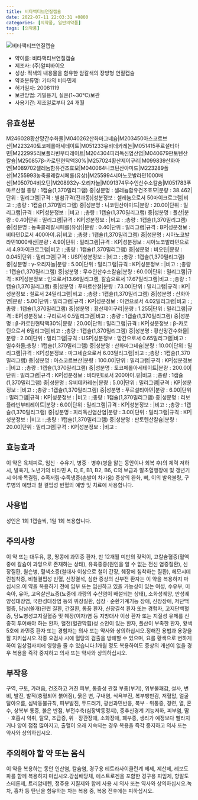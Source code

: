 ```yaml
---
title: 비타액티브연질캡슐
date: 2022-07-11 22:03:31 +0800
categories: [의약품, 일반의약품]
tags: [의약품]
---
```

![비타액티브연질캡슐](https://nedrug.mfds.go.kr/pbp/cmn/itemImageDownload/147427941083600108)

- 약이름: 비타액티브연질캡슐
- 제조사: (주)알피바이오
- 성상: 적색의 내용물을 함유한 암갈색의 장방형 연질캡슐
- 약효분류명: 기타의 비타민제
- 허가일자: 20081119
- 보관방법: 기밀용기, 실온(1~30℃)보관
- 사용기간: 제조일로부터 24 개월
## 유효성분
M246028황산망간수화물|M040262산화마그네슘|M203450아스코르브산|M223240토코페롤아세테이트|M051233유비데카레논|M051415푸르설티아민|M222995리보플라빈부티레이트|M204304피리독신염산염|M040679판토텐산칼슘|M250857β-카로틴현탁액30%|M257024황산제이구리|M099839산화아연|M089702셀레늄함유건조효모|M040064니코틴산아미드|M223289폴산|M255993농축콜레칼시페롤(유상)|M255994시아노코발라민1000배산|M050704비오틴|M208932γ-오리자놀|M091374무수인산수소칼슘|M051783푸마르산철
총량 : 1캡슐(1,370밀리그램) 중|성분명 : 셀레늄함유건조효모|분량 : 38.462|단위 : 밀리그램|규격 : 별첨규격(전과동)|성분정보 : 셀레늄으로서 50마이크로그램|비고 : ;총량 : 1캡슐(1,370밀리그램) 중|성분명 : 니코틴산아미드|분량 : 20.00|단위 : 밀리그램|규격 : KP|성분정보 : |비고 : ;총량 : 1캡슐(1,370밀리그램) 중|성분명 : 폴산|분량 : 0.40|단위 : 밀리그램|규격 : KP|성분정보 : |비고 : ;총량 : 1캡슐(1,370밀리그램) 중|성분명 : 농축콜레칼시페롤(유상)|분량 : 0.40|단위 : 밀리그램|규격 : BP|성분정보 : 비타민D로서 400아이.유|비고 : ;총량 : 1캡슐(1,370밀리그램) 중|성분명 : 시아노코발라민1000배산|분량 : 4.90|단위 : 밀리그램|규격 : KP|성분정보 : 시아노코발라민으로서 4.9마이크로그램|비고 : ;총량 : 1캡슐(1,370밀리그램) 중|성분명 : 비오틴|분량 : 0.045|단위 : 밀리그램|규격 : USP|성분정보 : |비고 : ;총량 : 1캡슐(1,370밀리그램) 중|성분명 : γ-오리자놀|분량 : 5.00|단위 : 밀리그램|규격 : KP|성분정보 : |비고 : ;총량 : 1캡슐(1,370밀리그램) 중|성분명 : 무수인산수소칼슘|분량 : 60.00|단위 : 밀리그램|규격 : KP|성분정보 : 인으로서13.66밀리그램, 칼슘으로서 17.67밀리그램|비고 : ;총량 : 1캡슐(1,370밀리그램) 중|성분명 : 푸마르산철|분량 : 73.00|단위 : 밀리그램|규격 : KP|성분정보 : 철로서 24밀리그램|비고 : ;총량 : 1캡슐(1,370밀리그램) 중|성분명 : 산화아연|분량 : 5.00|단위 : 밀리그램|규격 : KP|성분정보 : 아연으로서 4.02밀리그램|비고 : ;총량 : 1캡슐(1,370밀리그램) 중|성분명 : 황산제이구리|분량 : 1.255|단위 : 밀리그램|규격 : EP|성분정보 : 구리로서 0.5밀리그램|비고 : ;총량 : 1캡슐(1,370밀리그램) 중|성분명 : β-카로틴현탁액30%|분량 : 20.00|단위 : 밀리그램|규격 : KP|성분정보 : β-카로틴으로서 6밀리그램|비고 : ;총량 : 1캡슐(1,370밀리그램) 중|성분명 : 황산망간수화물|분량 : 2.00|단위 : 밀리그램|규격 : USP|성분정보 : 망간으로서 0.65밀리그램|비고 : 일수화물;총량 : 1캡슐(1,370밀리그램) 중|성분명 : 산화마그네슘|분량 : 10.00|단위 : 밀리그램|규격 : KP|성분정보 : 마그네슘으로서 6.03밀리그램|비고 : ;총량 : 1캡슐(1,370밀리그램) 중|성분명 : 아스코르브산|분량 : 100.00|단위 : 밀리그램|규격 : KP|성분정보 : |비고 : ;총량 : 1캡슐(1,370밀리그램) 중|성분명 : 토코페롤아세테이트|분량 : 200.00|단위 : 밀리그램|규격 : KP|성분정보 : 비타민E로서 200아이.유|비고 : ;총량 : 1캡슐(1,370밀리그램) 중|성분명 : 유비데카레논|분량 : 5.00|단위 : 밀리그램|규격 : KP|성분정보 : |비고 : ;총량 : 1캡슐(1,370밀리그램) 중|성분명 : 푸르설티아민|분량 : 6.00|단위 : 밀리그램|규격 : KP|성분정보 : |비고 : ;총량 : 1캡슐(1,370밀리그램) 중|성분명 : 리보플라빈부티레이트|분량 : 6.00|단위 : 밀리그램|규격 : KP|성분정보 : |비고 : ;총량 : 1캡슐(1,370밀리그램) 중|성분명 : 피리독신염산염|분량 : 3.00|단위 : 밀리그램|규격 : KP|성분정보 : |비고 : ;총량 : 1캡슐(1,370밀리그램) 중|성분명 : 판토텐산칼슘|분량 : 20.00|단위 : 밀리그램|규격 : KP|성분정보 : |비고 :
## 효능효과
이 약은 육체피로, 임신ㆍ수유기, 병중ㆍ병후(병을 앓는 동안이나 회복 후)의 체력 저하 시, 발육기, 노년기의 비타민  A, D, E, B1, B2, B6, C의 보급과 말초혈행장애 및 갱년기시 어깨‧목결림, 수족저림‧수족냉증(손발이 차가움) 증상의 완화, 뼈, 이의 발육불량, 구루병의 예방과 철 결핍성 빈혈의 예방 및 치료에 사용합니다.
## 사용법
성인은 1회 1캡슐씩, 1일 1회 복용합니다.
## 주의사항
이 약 또는 대두유, 콩, 땅콩에 과민증 환자, 만 12개월 미만의 젖먹이, 고칼슘혈증(혈액중에 칼슘이 과잉으로 존재하는 상태), 유육종증(원인을 알 수 없는 전신 염증질환), 신장질환, 윌슨병, 혈색소증(철대사 이상으로 철이 간장, 췌장에 침착하는 질환), 헤모시데린침착증, 비철결핍성 빈혈, 신장결석, 심한 증상의 신부전 환자는 이 약을 복용하지 마십시오.이 약을 복용하기 전에 임부 또는 임신하고 있을 가능성이 있는 여성, 수유부, 미숙아, 유아, 고옥살산뇨증(뇨중에 과량의 수산염이 배설되는 상태), 소화성궤양, 만성궤양성대장염, 국한성대장염 등의 위장질환, 심장ㆍ순환기계기능 장애, 신장장애, 저단백혈증, 담낭(쓸개)관련 질환, 간질환, 통풍 환자, 신장결석 환자 또는 경험자, 고지단백혈증, 당뇨병성고지질혈증 및 췌장(이자)염 등 지방대사 이상 환자 또는 지질성 유제를 신중히 투여해야 하는 환자, 혈전(혈관막힘)성 소인이 있는 환자, 폴산이 부족한 환자, 황색5호에 과민증 환자 또는 경험자는 의사 또는 약사와 상의하십시오.정해진 용법과 용량을 잘 지키십시오.각종 요검사 시에 혈당의 검출을 방해할 수 있으며, 요를 황색으로 변하게 하여 임상검사치에 영향을 줄 수 있습니다.1개월 정도 복용하여도 증상의 개선이 없을 경우 복용을 즉각 중지하고 의사 또는 약사와 상의하십시오.
## 부작용
구역, 구토, 가려움, 건조하고 거친 피부, 통증성 관절 부종(부기), 위부불쾌감, 설사, 변비, 발진, 발적(충혈되어 붉어짐), 묽은 변, 구내염, 식욕부진, 복부팽만감, 저혈압, 얼굴달아오름, 심박동불규칙, 피부발진, 두드러기, 광선과민반응, 복부ㆍ위통증, 경련, 열, 혼수, 상복부 통증, 붉은 반점, 부전수축(심장박동정지), 중추신경계 기능저하, 피부염, 땀ㆍ호흡시 악취, 탈모, 조급증, 위ㆍ장관장애, 소화장애, 폐부종, 생리가 예정보다 빨라지거나 양이 점점 많아지고, 출혈이 오래 지속되는 경우 복용을 즉각 중지하고 의사 또는 약사와 상의하십시오.
## 주의해야 할 약 또는 음식
이 약을 복용하는 동안 인산염, 칼슘염, 경구용 테트라사이클린계 제제, 제산제, 레보도파를 함께 복용하지 마십시오.강심배당체, 에스트로겐을 포함한 경구용 피임제, 항알도스테론제, 트리암테렌, 정주용 지질제와 함께 사용 시 의사 또는 약사와 상의하십시오.녹차, 홍차 등 탄닌을 함유하는 차는 복용 중, 복용 전후에는 피하십시오.
